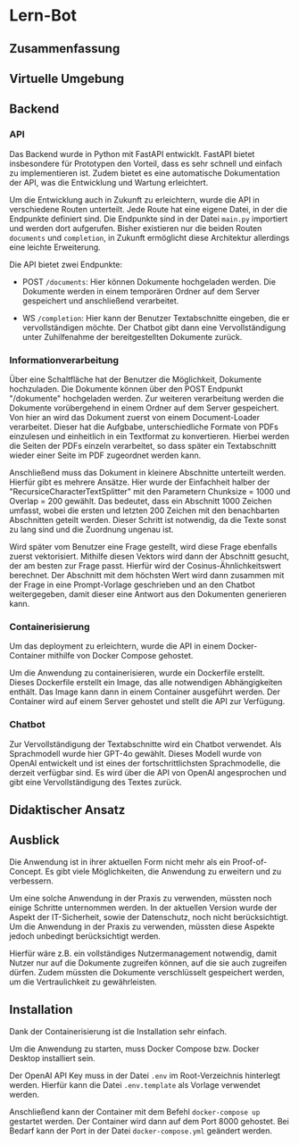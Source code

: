 # Lern-Bot

## Zusammenfassung

## Virtuelle Umgebung

## Backend

### API

Das Backend wurde in Python mit FastAPI entwicklt. FastAPI bietet insbesondere für Prototypen den Vorteil, dass es sehr schnell und einfach zu implementieren ist. Zudem bietet es eine automatische Dokumentation der API, was die Entwicklung und Wartung erleichtert.

Um die Entwicklung auch in Zukunft zu erleichtern, wurde die API in verschiedene Routen unterteilt. Jede Route hat eine eigene Datei, in der die Endpunkte definiert sind. Die Endpunkte sind in der Datei `main.py` importiert und werden dort aufgerufen. Bisher existieren nur die beiden Routen `documents` und `completion`, in Zukunft ermöglicht diese Architektur allerdings eine leichte Erweiterung.

Die API bietet zwei Endpunkte:

- POST `/documents`: Hier können Dokumente hochgeladen werden. Die Dokumente werden in einem temporären Ordner auf dem Server gespeichert und anschließend verarbeitet.

- WS `/completion`: Hier kann der Benutzer Textabschnitte eingeben, die er vervollständigen möchte. Der Chatbot gibt dann eine Vervollständigung unter Zuhilfenahme der bereitgestellten Dokumente zurück.

### Informationverarbeitung

Über eine Schaltfläche hat der Benutzer die Möglichkeit, Dokumente hochzuladen.
Die Dokumente können über den POST Endpunkt "/dokumente" hochgeladen werden.
Zur weiteren verarbeitung werden die Dokumente vorübergehend in einem Ordner auf dem Server gespeichert.
Von hier an wird das Dokument zuerst von einem Document-Loader verarbeitet. Dieser hat die Aufgbabe, unterschiedliche Formate von PDFs einzulesen und einheitlich in ein Textformat zu konvertieren. Hierbei werden die Seiten der PDFs einzeln verarbeitet, so dass später ein Textabschnitt wieder einer Seite im PDF zugeordnet werden kann.

Anschließend muss das Dokument in kleinere Abschnitte unterteilt werden. Hierfür gibt es mehrere Ansätze. Hier wurde der Einfachheit halber der "RecursiceCharacterTextSplitter" mit den Parametern Chunksize = 1000 und Overlap = 200 gewählt. Das bedeutet, dass ein Abschnitt 1000 Zeichen umfasst, wobei die ersten und letzten 200 Zeichen mit den benachbarten Abschnitten geteilt werden. Dieser Schritt ist notwendig, da die Texte sonst zu lang sind und die Zuordnung ungenau ist.

Wird später vom Benutzer eine Frage gestellt, wird diese Frage ebenfalls zuerst vektorisiert. Mithilfe diesen Vektors wird dann der Abschnitt gesucht, der am besten zur Frage passt. Hierfür wird der Cosinus-Ähnlichkeitswert berechnet. Der Abschnitt mit dem höchsten Wert wird dann zusammen mit der Frage in eine Prompt-Vorlage geschrieben und an den Chatbot weitergegeben, damit dieser eine Antwort aus den Dokumenten generieren kann.

### Containerisierung

Um das deployment zu erleichtern, wurde die API in einem Docker-Container mithilfe von Docker Compose gehostet.

Um die Anwendung zu containerisieren, wurde ein Dockerfile erstellt. Dieses Dockerfile erstellt ein Image, das alle notwendigen Abhängigkeiten enthält. Das Image kann dann in einem Container ausgeführt werden. Der Container wird auf einem Server gehostet und stellt die API zur Verfügung.

### Chatbot

Zur Vervollständigung der Textabschnitte wird ein Chatbot verwendet. Als Sprachmodell wurde hier GPT-4o gewählt. Dieses Modell wurde von OpenAI entwickelt und ist eines der fortschrittlichsten Sprachmodelle, die derzeit verfügbar sind. Es wird über die API von OpenAI angesprochen und gibt eine Vervollständigung des Textes zurück.

## Didaktischer Ansatz

## Ausblick

Die Anwendung ist in ihrer aktuellen Form nicht mehr als ein Proof-of-Concept. Es gibt viele Möglichkeiten, die Anwendung zu erweitern und zu verbessern.

Um eine solche Anwendung in der Praxis zu verwenden, müssten noch einige Schritte unternommen werden.
In der aktuellen Version wurde der Aspekt der IT-Sicherheit, sowie der Datenschutz, noch nicht berücksichtigt. Um die Anwendung in der Praxis zu verwenden, müssten diese Aspekte jedoch unbedingt berücksichtigt werden.

Hierfür wäre z.B. ein vollständiges Nutzermanagement notwendig, damit Nutzer nur auf die Dokumente zugreifen können, auf die sie auch zugreifen dürfen. Zudem müssten die Dokumente verschlüsselt gespeichert werden, um die Vertraulichkeit zu gewährleisten.

## Installation

Dank der Containerisierung ist die Installation sehr einfach.

Um die Anwendung zu starten, muss Docker Compose bzw. Docker Desktop installiert sein.

Der OpenAI API Key muss in der Datei `.env` im Root-Verzeichnis hinterlegt werden. Hierfür kann die Datei `.env.template` als Vorlage verwendet werden.

Anschließend kann der Container mit dem Befehl `docker-compose up` gestartet werden. Der Container wird dann auf dem Port 8000 gehostet. Bei Bedarf kann der Port in der Datei `docker-compose.yml` geändert werden.
